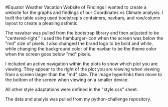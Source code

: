 #Equator Weather Vacation Website of Findings
I wanted to create a website for the graphs and findings of our Coordinates vs Climate analysis. I built the table using used bootstrap's containers, navbars, and row/column layout to create a pleasing asthetic. 

The navabar was pulled from the bootstrap library and then adjusted to be "centered-right." I used the hamburger-icon when the screen was below the "md" size of pixels. I also changed the brand logo to be bold and white, while changing the background color of the navbar to be the theme color when the screen goes below "md" pixels.

I included an active navigation within the plots to show which plot you are viewing. They appear to the right of the plot you are viewing when viewing from a screen larger than the "md" size. The image hyperlinks then move to the bottom of the screen when viewing on a smaller device.

All other style adaptations were defined in the "style.css" sheet.

The data and analyis was pulled from my python-challenge repository. 
